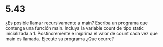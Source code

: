 # 5.43

¿Es posible llamar recursivamente a main? Escriba un programa que contenga una función main. Incluya la variable count de tipo static inicializada a 1. Postincremente e imprima el valor de count cada vez que main es llamada. Ejecute su programa ¿Que ocurre?
